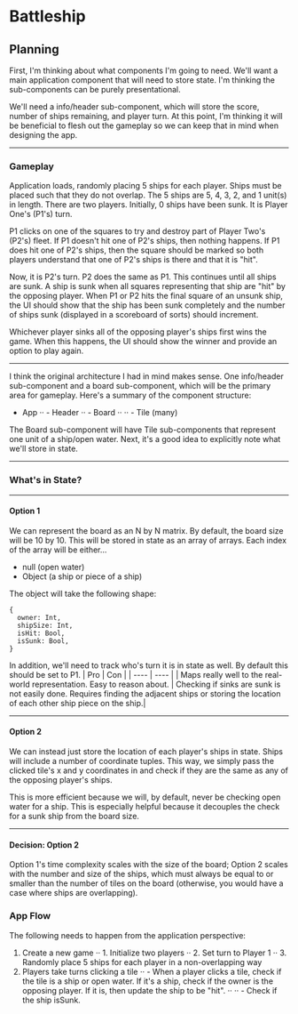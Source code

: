 # Battleship

## Planning
First, I'm thinking about what components I'm going to need. We'll want a main application component that will need to store state. I'm thinking the sub-components can be purely presentational.

We'll need a info/header sub-component, which will store the score, number of ships remaining, and player turn. At this point, I'm thinking it will be beneficial to flesh out the gameplay so we can keep that in mind when designing the app.

---

### Gameplay
Application loads, randomly placing 5 ships for each player. Ships must be placed such that they do not overlap. The 5 ships are 5, 4, 3, 2, and 1 unit(s) in length. There are two players. Initially, 0 ships have been sunk. It is Player One's (P1's) turn.

P1 clicks on one of the squares to try and destroy part of Player Two's (P2's) fleet. If P1 doesn't hit one of P2's ships, then nothing happens. If P1 does hit one of P2's ships, then the square should be marked so both players understand that one of P2's ships is there and that it is "hit".

Now, it is P2's turn. P2 does the same as P1. This continues until all ships are sunk. A ship is sunk when all squares representing that ship are "hit" by the opposing player. When P1 or P2 hits the final square of an unsunk ship, the UI should show that the ship has been sunk completely and the number of ships sunk (displayed in a scoreboard of sorts) should increment.

Whichever player sinks all of the opposing player's ships first wins the game. When this happens, the UI should show the winner and provide an option to play again.

---

I think the original architecture I had in mind makes sense. One info/header sub-component and a board sub-component, which will be the primary area for gameplay. Here's a summary of the component structure:

- App
·· - Header
·· - Board
·· ·· - Tile (many)

The Board sub-component will have Tile sub-components that represent one unit of a ship/open water. Next, it's a good idea to explicitly note what we'll store in state.

---

### What's in State?

---

#### Option 1

We can represent the board as an N by N matrix. By default, the board size will be 10 by 10. This will be stored in state as an array of arrays. Each index of the array will be either...
- null (open water)
- Object (a ship or piece of a ship)

The object will take the following shape:
```
{
  owner: Int,
  shipSize: Int,
  isHit: Bool,
  isSunk: Bool,
}
```
In addition, we'll need to track who's turn it is in state as well. By default this should be set to P1.
| Pro | Con |
| ---- | ---- |
| Maps really well to the real-world representation. Easy to reason about. | Checking if sinks are sunk is not easily done. Requires finding the adjacent ships or storing the location of each other ship piece on the ship.|

---

#### Option 2

We can instead just store the location of each player's ships in state. Ships will include a number of coordinate tuples. This way, we simply pass the clicked tile's x and y coordinates in and check if they are the same as any of the opposing player's ships.

This is more efficient because we will, by default, never be checking open water for a ship. This is especially helpful because it decouples the check for a sunk ship from the board size.

---

#### Decision: Option 2

Option 1's time complexity scales with the size of the board; Option 2 scales with the number and size of the ships, which must always be equal to or smaller than the number of tiles on the board (otherwise, you would have a case where ships are overlapping).

### App Flow
The following needs to happen from the application perspective:
1. Create a new game
·· 1. Initialize two players
·· 2. Set turn to Player 1
·· 3. Randomly place 5 ships for each player in a non-overlapping way
2. Players take turns clicking a tile
·· - When a player clicks a tile, check if the tile is a ship or open water. If it's a ship, check if the owner is the opposing player. If it is, then update the ship to be "hit".
·· ·· - Check if the ship isSunk.
